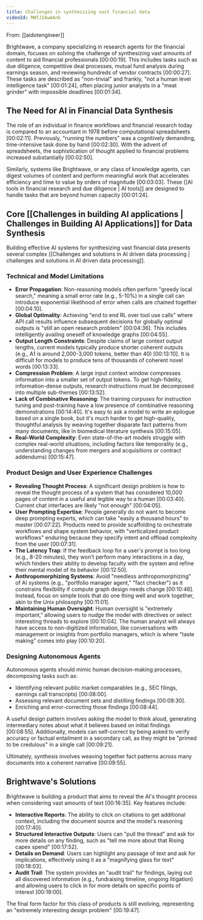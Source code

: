 ```yaml
---
title: Challenges in synthesizing vast financial data
videoId: MWTJIAwAAnk
---
```


From: [[aidotengineer]] <br/> 

Brightwave, a company specializing in research agents for the financial domain, focuses on solving the challenge of synthesizing vast amounts of content to aid financial professionals <a class="yt-timestamp" data-t="00:00:19">[00:00:19]</a>. This includes tasks such as due diligence, competitive deal processes, mutual fund analysis during earnings season, and reviewing hundreds of vendor contracts <a class="yt-timestamp" data-t="00:00:27">[00:00:27]</a>. These tasks are described as "non-trivial" and frankly, "not a human level intelligence task" <a class="yt-timestamp" data-t="00:01:24">[00:01:24]</a>, often placing junior analysts in a "meat grinder" with impossible deadlines <a class="yt-timestamp" data-t="00:01:34">[00:01:34]</a>.

## The Need for AI in Financial Data Synthesis

The role of an individual in finance workflows and financial research today is compared to an accountant in 1978 before computational spreadsheets <a class="yt-timestamp" data-t="00:02:11">[00:02:11]</a>. Previously, "running the numbers" was a cognitively demanding, time-intensive task done by hand <a class="yt-timestamp" data-t="00:02:30">[00:02:30]</a>. With the advent of spreadsheets, the sophistication of thought applied to financial problems increased substantially <a class="yt-timestamp" data-t="00:02:50">[00:02:50]</a>.

Similarly, systems like Brightwave, or any class of knowledge agents, can digest volumes of content and perform meaningful work that accelerates efficiency and time to value by orders of magnitude <a class="yt-timestamp" data-t="00:03:03">[00:03:03]</a>. These [[AI tools in financial research and due diligence | AI tools]] are designed to handle tasks that are beyond human capacity <a class="yt-timestamp" data-t="00:01:24">[00:01:24]</a>.

## Core [[Challenges in building AI applications | Challenges in Building AI Applications]] for Data Synthesis

Building effective AI systems for synthesizing vast financial data presents several complex [[Challenges and solutions in AI driven data processing | challenges and solutions in AI driven data processing]].

### Technical and Model Limitations

*   **Error Propagation**: Non-reasoning models often perform "greedy local search," meaning a small error rate (e.g., 5-10%) in a single call can introduce exponential likelihood of error when calls are chained together <a class="yt-timestamp" data-t="00:04:10">[00:04:10]</a>.
*   **Global Optimality**: Achieving "end to end RL over tool use calls" where API call results influence subsequent decisions for globally optimal outputs is "still an open research problem" <a class="yt-timestamp" data-t="00:04:36">[00:04:36]</a>. This includes intelligently availing oneself of knowledge graphs <a class="yt-timestamp" data-t="00:04:55">[00:04:55]</a>.
*   **Output Length Constraints**: Despite claims of large context output lengths, current models typically produce shorter coherent outputs (e.g., A1 is around 2,000-3,000 tokens, better than 40) <a class="yt-timestamp" data-t="00:13:10">[00:13:10]</a>. It is difficult for models to produce tens of thousands of coherent novel words <a class="yt-timestamp" data-t="00:13:33">[00:13:33]</a>.
*   **Compression Problem**: A large input context window compresses information into a smaller set of output tokens. To get high-fidelity, information-dense outputs, research instructions must be decomposed into multiple sub-themes <a class="yt-timestamp" data-t="00:13:52">[00:13:52]</a>.
*   **Lack of Combinative Reasoning**: The training corpuses for instruction tuning and post-training have a low presence of combinative reasoning demonstrations <a class="yt-timestamp" data-t="00:14:40">[00:14:40]</a>. It's easy to ask a model to write an epilogue based on a single book, but it's much harder to get high-quality, thoughtful analysis by weaving together disparate fact patterns from many documents, like in biomedical literature synthesis <a class="yt-timestamp" data-t="00:15:05">[00:15:05]</a>.
*   **Real-World Complexity**: Even state-of-the-art models struggle with complex real-world situations, including factors like temporality (e.g., understanding changes from mergers and acquisitions or contract addendums) <a class="yt-timestamp" data-t="00:15:47">[00:15:47]</a>.

### Product Design and User Experience Challenges

*   **Revealing Thought Process**: A significant design problem is how to reveal the thought process of a system that has considered 10,000 pages of content in a useful and legible way to a human <a class="yt-timestamp" data-t="00:03:40">[00:03:40]</a>. Current chat interfaces are likely "not enough" <a class="yt-timestamp" data-t="00:04:05">[00:04:05]</a>.
*   **User Prompting Expertise**: People generally do not want to become deep prompting experts, which can take "easily a thousand hours" to master <a class="yt-timestamp" data-t="00:07:22">[00:07:22]</a>. Products need to provide scaffolding to orchestrate workflows and shape system behavior, with "verticalized product workflows" enduring because they specify intent and offload complexity from the user <a class="yt-timestamp" data-t="00:07:31">[00:07:31]</a>.
*   **The Latency Trap**: If the feedback loop for a user's prompt is too long (e.g., 8-20 minutes), they won't perform many interactions in a day, which hinders their ability to develop faculty with the system and refine their mental model of its behavior <a class="yt-timestamp" data-t="00:12:50">[00:12:50]</a>.
*   **Anthropomorphizing Systems**: Avoid "needless anthropomorphizing" of AI systems (e.g., "portfolio manager agent," "fact checker") as it constrains flexibility if compute graph design needs change <a class="yt-timestamp" data-t="00:10:46">[00:10:46]</a>. Instead, focus on simple tools that do one thing well and work together, akin to the Unix philosophy <a class="yt-timestamp" data-t="00:11:01">[00:11:01]</a>.
*   **Maintaining Human Oversight**: Human oversight is "extremely important," allowing users to nudge the model with directives or select interesting threads to explore <a class="yt-timestamp" data-t="00:10:04">[00:10:04]</a>. The human analyst will always have access to non-digitized information, like conversations with management or insights from portfolio managers, which is where "taste making" comes into play <a class="yt-timestamp" data-t="00:10:20">[00:10:20]</a>.

### Designing Autonomous Agents

Autonomous agents should mimic human decision-making processes, decomposing tasks such as:
*   Identifying relevant public market comparables (e.g., SEC filings, earnings call transcripts) <a class="yt-timestamp" data-t="00:08:00">[00:08:00]</a>.
*   Assessing relevant document sets and distilling findings <a class="yt-timestamp" data-t="00:08:30">[00:08:30]</a>.
*   Enriching and error-correcting those findings <a class="yt-timestamp" data-t="00:08:44">[00:08:44]</a>.

A useful design pattern involves asking the model to think aloud, generating intermediary notes about what it believes based on initial findings <a class="yt-timestamp" data-t="00:08:55">[00:08:55]</a>. Additionally, models can self-correct by being asked to verify accuracy or factual entailment in a secondary call, as they might be "primed to be credulous" in a single call <a class="yt-timestamp" data-t="00:09:21">[00:09:21]</a>.

Ultimately, synthesis involves weaving together fact patterns across many documents into a coherent narrative <a class="yt-timestamp" data-t="00:09:55">[00:09:55]</a>.

## Brightwave's Solutions

Brightwave is building a product that aims to reveal the AI's thought process when considering vast amounts of text <a class="yt-timestamp" data-t="00:16:35">[00:16:35]</a>. Key features include:

*   **Interactive Reports**: The ability to click on citations to get additional context, including the document source and the model's reasoning <a class="yt-timestamp" data-t="00:17:40">[00:17:40]</a>.
*   **Structured Interactive Outputs**: Users can "pull the thread" and ask for more details on any finding, such as "tell me more about that Rising capex spend" <a class="yt-timestamp" data-t="00:17:52">[00:17:52]</a>.
*   **Details on Demand**: Users can highlight any passage of text and ask for implications, effectively using it as a "magnifying glass for text" <a class="yt-timestamp" data-t="00:18:03">[00:18:03]</a>.
*   **Audit Trail**: The system provides an "audit trail" for findings, laying out all discovered information (e.g., fundraising timeline, ongoing litigation) and allowing users to click in for more details on specific points of interest <a class="yt-timestamp" data-t="00:19:00">[00:19:00]</a>.

The final form factor for this class of products is still evolving, representing an "extremely interesting design problem" <a class="yt-timestamp" data-t="00:19:47">[00:19:47]</a>.